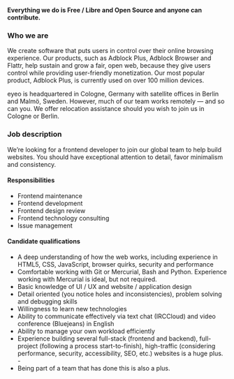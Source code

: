 <? include jobs/header ?>

**Everything we do is Free / Libre and Open Source and anyone can contribute.**

### Who we are

We create software that puts users in control over their online browsing experience. Our products, such as Adblock Plus, Adblock Browser and Flattr, help sustain and grow a fair, open web, because they give users control while providing user-friendly monetization. Our most popular product, Adblock Plus, is currently used on over 100 million devices.

eyeo is headquartered in Cologne, Germany with satellite offices in Berlin and Malmö, Sweden. However, much of our team works remotely — and so can you. We offer relocation assistance should you wish to join us in Cologne or Berlin.

### Job description

We’re looking for a frontend developer to join our global team to help build websites. You should have exceptional attention to detail, favor minimalism and consistency.

#### Responsibilities

- Frontend maintenance
- Frontend development
- Frontend design review
- Frontend technology consulting
- Issue management

#### Candidate qualifications

- A deep understanding of how the web works, including experience in HTML5, CSS, JavaScript, browser quirks, security and performance
- Comfortable working with Git or Mercurial, Bash and Python. Experience working with Mercurial is ideal, but not required.
- Basic knowledge of UI / UX and website / application design
- Detail oriented (you notice holes and inconsistencies), problem solving and debugging skills
- Willingness to learn new technologies
- Ability to communicate effectively via text chat (IRCCloud) and video conference (Bluejeans) in English
- Ability to manage your own workload efficiently
- Experience building several full-stack (frontend and backend), full-project (following a process start-to-finish), high-traffic (considering performance, security, accessibility, SEO, etc.) websites is a huge plus. -
- Being part of a team that has done this is also a plus.

<? include jobs/footer ?>
